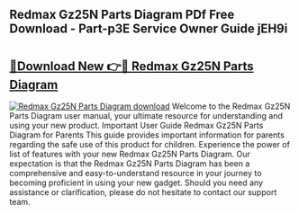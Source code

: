 ## Redmax Gz25N Parts Diagram PDf Free Download - Part-p3E Service Owner Guide jEH9i

# <h2><a href="http://dftrmgp.blite.top/?on=Redmax+Gz25N+Parts+Diagram">🔗Download New 👉🔴 Redmax Gz25N Parts Diagram</a></h2>

[![Redmax Gz25N Parts Diagram download](https://i.imgur.com/lujVjoI.png)](http://dftrmgp.blite.top/?on=Redmax+Gz25N+Parts+Diagram)
Welcome to the Redmax Gz25N Parts Diagram user manual, your ultimate resource for understanding and using your new product. Important User Guide Redmax Gz25N Parts Diagram for Parents This guide provides important information for parents regarding the safe use of this product for children. Experience the power of list of features with your new Redmax Gz25N Parts Diagram. Our expectation is that the Redmax Gz25N Parts Diagram has been a comprehensive and easy-to-understand resource in your journey to becoming proficient in using your new gadget. Should you need any assistance or clarification, please do not hesitate to contact our support team.
